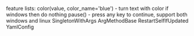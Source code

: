 feature lists:
color(value, color_name='blue') - turn text with color if windows then do nothing
pause() - press any key to continue, support both windows and linux
SingletonWithArgs
ArgMethodBase
RestartSelfIfUpdated
YamlConfig